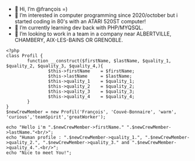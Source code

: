 - 👋 Hi, I’m @françois =)
- 👀 I’m interested in computer programming since 2020/october but i started coding in 80's with an ATARI 520ST computer!
- 🌱 I’m currently learning dev back with PHP/MYQSQL.
- 💞️ I’m looking to work in a team in a company near ALBERTVILLE, CHAMBERY, AIX-LES-BAINS OR GRENOBLE.
```
<?php
class Profil {
        function __construct($firstName, $lastName, $quality_1, $quality_2, $quality_3, $quality_4,){
                $this->firstName    = $firstName;
                $this->lastName     = $lastName;
                $this->quality_1    = $quality_1;
                $this->quality_2    = $quality_2;
                $this->quality_3    = $quality_3;
                $this->quality_4    = $quality_4;
        }
}
$newCrewMember = new Profil('François', 'Couvé-Bonnaire', 'warm', 'curious','teamSpirit','greatWorker');

echo "Hello i'm ".$newCrewMember->firstName." ".$newCrewMember->lastName."<br/>";
echo "Human profile : ".$newCrewMember->quality_1.", ".$newCrewMember->quality_2.", ".$newCrewMember->quality_3." and ".$newCrewMember->quality_4.".<br/>";
echo "Nice to meet You!";
```

<!---
fransoa2103/fransoa2103 is a ✨ special ✨ repository because its `README.md` (this file) appears on your GitHub profile.
You can click the Preview link to take a look at your changes.
--->
